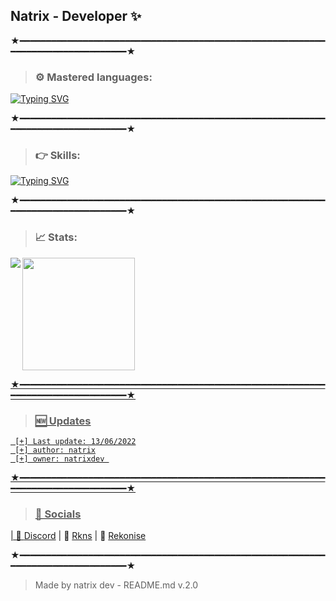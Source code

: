
## Natrix - Developer ✨

★━━━━━━━━━━━━━━━━━━━━━━━━━━━━━━━━━━━━━━━━━━━━━━━━━━━━━━━━━━━━━━━━━━━━━━━━━━━━━━━━★


> ### ⚙️ Mastered languages: 
[![Typing SVG](https://readme-typing-svg.herokuapp.com?color=F7007A&duration=400&lines=js,;py,;php,;html-css,;java,;perl,;elixir,;eris,;go,;react.js,;z-sharp;batched,;vue.js,;sqlite3,;sql,;ruby;.net;shell)](https://git.io/typing-svg)

★━━━━━━━━━━━━━━━━━━━━━━━━━━━━━━━━━━━━━━━━━━━━━━━━━━━━━━━━━━━━━━━━━━━━━━━━━━━━━━━━★


> ### 👉 Skills: 
[![Typing SVG](https://readme-typing-svg.herokuapp.com?color=6b34eb&duration=4000&lines=Developer,+Certified+Ethical+Hacker,;+Server+Manager+&+Admin+Frontend+&+Backend)](https://git.io/typing-svg)

★━━━━━━━━━━━━━━━━━━━━━━━━━━━━━━━━━━━━━━━━━━━━━━━━━━━━━━━━━━━━━━━━━━━━━━━━━━━━━━━━★


> ### 📈 Stats:

 <div>
  <a href="https://github.com/natrixdev">
  <img height="180em" src="https://github-readme-stats.vercel.app/api?username=natrixdev&show_icons=true&theme=radical&include_all_commits=true&count_private=true"/>
   <img align="left" src="https://github-readme-stats.vercel.app/api/top-langs/?username=natrixdev&layout=compact&card_width=445&hide_border=true&theme=midnight-purple"/>

</div>

★━━━━━━━━━━━━━━━━━━━━━━━━━━━━━━━━━━━━━━━━━━━━━━━━━━━━━━━━━━━━━━━━━━━━━━━━━━━━━━━━★
> ### 🆕 Updates 
 
```PY 
 [+] Last update: 13/06/2022
 [+] author: natrix
 [+] owner: natrixdev 
 ```
 
 ★━━━━━━━━━━━━━━━━━━━━━━━━━━━━━━━━━━━━━━━━━━━━━━━━━━━━━━━━━━━━━━━━━━━━━━━━━━━━━━━━★
 
 > ### 🎈 Socials 
 
 | 🦄 [Discord](https://discord.com/channels/@me/983001054994104372) | 🐻 [Rkns](https://rkns.me/Natrix) | 🐴 [Rekonise](https://rekonise.me/Natrix)
 
 ★━━━━━━━━━━━━━━━━━━━━━━━━━━━━━━━━━━━━━━━━━━━━━━━━━━━━━━━━━━━━━━━━━━━━━━━━━━━━━━━━★
 
 > Made by natrix dev - README.md v.2.0
